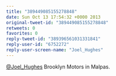 ```yaml
---
title: "389449085155278848"
date: Sun Oct 13 17:54:32 +0000 2013
original-tweet-id: "389449085155278848"
retweets: 0
favorites: 0
reply-tweet-id: "389396561031331841"
reply-user-id: "6752272"
reply-user-screen-name: "Joel_Hughes"
---
```

<a href="https://twitter.com/Joel_Hughes">@Joel_Hughes</a> Brooklyn Motors in Malpas.
